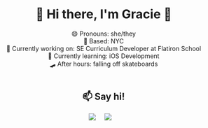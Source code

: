 <div align="center">
  <h1>  🤠  Hi there, I'm Gracie 👋</h1>
     😄 Pronouns: she/they </br>
     🗽 Based: NYC </br>
     🔭 Currently working on: SE Curriculum Developer at Flatiron School </br>
     🌱 Currently learning: iOS Development </br>  
     🛹 After hours: falling off skateboards  </br>
</br>

  <h2 align="center">📫 Say hi!</h2>
  <p align="center">
    <a target="_blank"href="https://www.linkedin.com/in/graciemcguire/"><img src="https://img.shields.io/badge/linkedin-%230077B5.svg?&&style=plastic&logo=linkedin" /></a>&nbsp;&nbsp;&nbsp;&nbsp;
    <a href="mailto:hello@graciemcguire.com?subject=Hello%20Gracie"><img src="https://img.shields.io/badge/gmail-%23D14836.svg?&style=plastic&logo=gmail" /></a>&nbsp;&nbsp;&nbsp;&nbsp;
  </p>
</div> 

 
